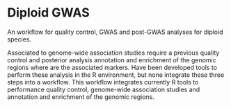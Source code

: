 # Diploid GWAS

An workflow for quality control, GWAS and post-GWAS analyses for diploid species.

Associated to genome-wide association studies require a previous quality control and posterior analysis annotation and enrichment of the genomic regions where are the associated markers. Have been developed tools to perform these analysis in the R environment, but none integrate these three steps into a workflow. This workflow integrates currently R tools to performance quality control, genome-wide association studies and annotation and enrichment of the genomic regions.
